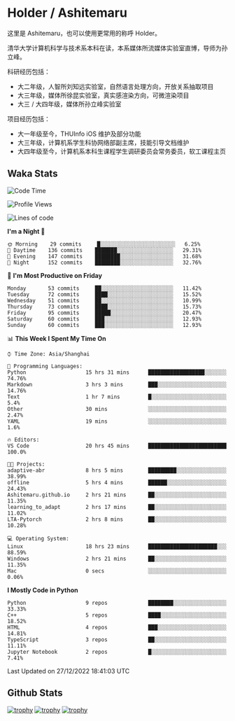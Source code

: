 # Holder / Ashitemaru

这里是 Ashitemaru，也可以使用更常用的称呼 Holder。

清华大学计算机科学与技术系本科在读，本系媒体所流媒体实验室直博，导师为孙立峰。

科研经历包括：

- 大二年级，人智所刘知远实验室，自然语言处理方向，开放关系抽取项目
- 大三年级，媒体所徐昆实验室，真实感渲染方向，可微渲染项目
- 大三 / 大四年级，媒体所孙立峰实验室

项目经历包括：

- 大一年级至今，THUInfo iOS 维护及部分功能
- 大三年级，计算机系学生科协网络部副主席，技能引导文档维护
- 大四年级至今，计算机系本科生课程学生调研委员会常务委员，软工课程主页

## Waka Stats

<!--START_SECTION:waka-->
![Code Time](http://img.shields.io/badge/Code%20Time-364%20hrs%2040%20mins-blue)

![Profile Views](http://img.shields.io/badge/Profile%20Views-1-blue)

![Lines of code](https://img.shields.io/badge/From%20Hello%20World%20I%27ve%20Written-329%20Thousand%20lines%20of%20code-blue)

**I'm a Night 🦉** 

```text
🌞 Morning    29 commits     █░░░░░░░░░░░░░░░░░░░░░░░░   6.25% 
🌆 Daytime    136 commits    ███████░░░░░░░░░░░░░░░░░░   29.31% 
🌃 Evening    147 commits    ████████░░░░░░░░░░░░░░░░░   31.68% 
🌙 Night      152 commits    ████████░░░░░░░░░░░░░░░░░   32.76%

```
📅 **I'm Most Productive on Friday** 

```text
Monday       53 commits     ██░░░░░░░░░░░░░░░░░░░░░░░   11.42% 
Tuesday      72 commits     ████░░░░░░░░░░░░░░░░░░░░░   15.52% 
Wednesday    51 commits     ██░░░░░░░░░░░░░░░░░░░░░░░   10.99% 
Thursday     73 commits     ████░░░░░░░░░░░░░░░░░░░░░   15.73% 
Friday       95 commits     █████░░░░░░░░░░░░░░░░░░░░   20.47% 
Saturday     60 commits     ███░░░░░░░░░░░░░░░░░░░░░░   12.93% 
Sunday       60 commits     ███░░░░░░░░░░░░░░░░░░░░░░   12.93%

```


📊 **This Week I Spent My Time On** 

```text
⌚︎ Time Zone: Asia/Shanghai

💬 Programming Languages: 
Python                   15 hrs 31 mins      ██████████████████░░░░░░░   74.76% 
Markdown                 3 hrs 3 mins        ███░░░░░░░░░░░░░░░░░░░░░░   14.76% 
Text                     1 hr 7 mins         █░░░░░░░░░░░░░░░░░░░░░░░░   5.4% 
Other                    30 mins             ░░░░░░░░░░░░░░░░░░░░░░░░░   2.47% 
YAML                     19 mins             ░░░░░░░░░░░░░░░░░░░░░░░░░   1.6%

🔥 Editors: 
VS Code                  20 hrs 45 mins      █████████████████████████   100.0%

🐱‍💻 Projects: 
adaptive-abr             8 hrs 5 mins        █████████░░░░░░░░░░░░░░░░   38.99% 
offline                  5 hrs 4 mins        ██████░░░░░░░░░░░░░░░░░░░   24.43% 
Ashitemaru.github.io     2 hrs 21 mins       ██░░░░░░░░░░░░░░░░░░░░░░░   11.35% 
learning_to_adapt        2 hrs 17 mins       ██░░░░░░░░░░░░░░░░░░░░░░░   11.02% 
LTA-Pytorch              2 hrs 8 mins        ██░░░░░░░░░░░░░░░░░░░░░░░   10.28%

💻 Operating System: 
Linux                    18 hrs 23 mins      ██████████████████████░░░   88.59% 
Windows                  2 hrs 21 mins       ██░░░░░░░░░░░░░░░░░░░░░░░   11.35% 
Mac                      0 secs              ░░░░░░░░░░░░░░░░░░░░░░░░░   0.06%

```

**I Mostly Code in Python** 

```text
Python                   9 repos             ████████░░░░░░░░░░░░░░░░░   33.33% 
C++                      5 repos             ████░░░░░░░░░░░░░░░░░░░░░   18.52% 
HTML                     4 repos             ███░░░░░░░░░░░░░░░░░░░░░░   14.81% 
TypeScript               3 repos             ██░░░░░░░░░░░░░░░░░░░░░░░   11.11% 
Jupyter Notebook         2 repos             █░░░░░░░░░░░░░░░░░░░░░░░░   7.41%

```



 Last Updated on 27/12/2022 18:41:03 UTC
<!--END_SECTION:waka-->

## Github Stats

[![trophy](https://github-profile-trophy.vercel.app/?username=Ashitemaru&column=7)](https://github.com/Ashitemaru)
[![trophy](https://github-readme-stats.vercel.app/api?username=Ashitemaru&show_icons=true&include_all_commits=true)](https://github.com/Ashitemaru)
[![trophy](https://github-readme-stats.vercel.app/api/top-langs/?username=Ashitemaru&layout=compact)](https://github.com/Ashitemaru)

<!--
**Ashitemaru/Ashitemaru** is a ✨ _special_ ✨ repository because its `README.md` (this file) appears on your GitHub profile.

Here are some ideas to get you started:

- 🔭 I’m currently working on ...
- 🌱 I’m currently learning ...
- 👯 I’m looking to collaborate on ...
- 🤔 I’m looking for help with ...
- 💬 Ask me about ...
- 📫 How to reach me: ...
- 😄 Pronouns: ...
- ⚡ Fun fact: ...
-->

